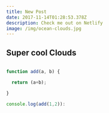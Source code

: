 ```yaml
---
title: New Post
date: 2017-11-14T01:28:53.378Z
description: Check me out on Netlify
image: /img/ocean-clouds.jpg
---
```

## Super cool Clouds

```javascript

function add(a, b) {

  return (a+b);

}

console.log(add(1,2)):

```
